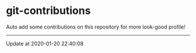 # git-contributions

Auto add some contributions on this repository for more look-good profile!

---

Update at 2020-01-20 22:40:08
